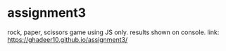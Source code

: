 # assignment3
rock, paper, scissors game using JS only. results shown on console.
link:  https://ghadeer10.github.io/assignment3/
